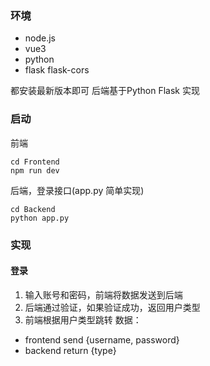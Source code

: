 ### 环境
* node.js
* vue3
* python
* flask flask-cors

都安装最新版本即可
后端基于Python Flask 实现

### 启动
前端
```shell
cd Frontend
npm run dev
```
后端，登录接口(app.py 简单实现)
```shell
cd Backend
python app.py
```

### 实现
#### 登录
1. 输入账号和密码，前端将数据发送到后端
2. 后端通过验证，如果验证成功，返回用户类型
3. 前端根据用户类型跳转
数据：
* frontend send {username, password}
* backend return {type}